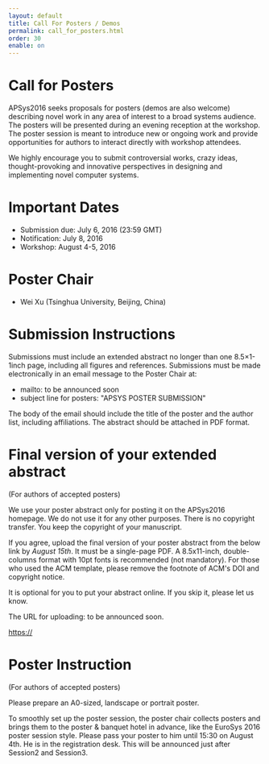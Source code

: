 ```yaml
---
layout: default
title: Call For Posters / Demos
permalink: call_for_posters.html
order: 30 
enable: on
---
```


<!---
Date: 31 May 2016
Author: Yi Ning
Purpose: To build a website for APSys 2016 for Dr. Cui.
Copy From: Takahiro, who is the author of APSys2015.
Last Modified: 31 May 2016
--->

# Call for Posters
APSys2016 seeks proposals for posters (demos are also welcome) describing novel work in any area of
interest to a broad systems audience. The posters will be presented during an
evening reception at the workshop. The poster session is meant to introduce new
or ongoing work and provide opportunities for authors to interact directly with
workshop attendees.

We highly encourage you to submit controversial works, crazy ideas,
thought-provoking and innovative perspectives in designing and implementing
novel computer systems.

# Important Dates

- Submission due: July 6, 2016 (23:59 GMT)
- Notification: July 8, 2016
- Workshop: August 4-5, 2016

# Poster Chair

- Wei Xu (Tsinghua University, Beijing, China)

# Submission Instructions

Submissions must include an extended abstract no longer than one 8.5×1-1inch
page, including all figures and references. Submissions must
be made electronically in an email message to the Poster Chair at:

- mailto: to be announced soon
- subject line for posters: "APSYS POSTER SUBMISSION"

The body of the email should include the title of the poster and the author
list, including affiliations. The abstract should be attached in PDF format.




# Final version of your extended abstract

(For authors of accepted posters)

We use your poster abstract only for posting it on the APSys2016
homepage. We do not use it for any other purposes. There is no copyright
transfer. You keep the copyright of your manuscript.

If you agree, upload the final version of your poster abstract from the
below link by *August 15th*. It must be a single-page PDF. A 8.5x11-inch,
double-columns format with 10pt fonts is recommended (not mandatory).
For those who used the ACM template, please remove the footnote of ACM's
DOI and copyright notice.

It is optional for you to put your abstract online. If you skip it,
please let us know.

The URL for uploading: to be announced soon.

[https://](https://)

# Poster Instruction

(For authors of accepted posters)

Please prepare an A0-sized, landscape or portrait poster.

To smoothly set up the poster session, the poster chair collects
posters and brings them to the poster & banquet hotel in advance, like the
EuroSys 2016 poster session style. Please pass your poster to him until 15:30 on
August 4th. He is in the registration desk. This will be announced just after
Session2 and Session3.

